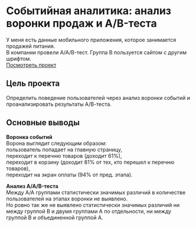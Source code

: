 # Событийная аналитика: анализ воронки продаж и A/B-теста
У меня есть данные мобильного приложения, которое занимается продажей питания.  
В компании провели A/A/B-тест. Группа B пользуется сайтом с другим шрифтом.  
[Посмотреть проект](/Событийная%20аналитика/5_events_analytics.ipynb)

## Цель проекта  
Определить поведение пользователей через анализ воронки событий и проанализировать результаты А/В-теста.  

## Основные выводы  
**Воронка событий**  
Ворона выглядит следующим образом:  
пользователь попадает на главную страницу,  
переходит к перечню товаров (доходит 61%),  
переходит в корзину (доходит 81% от тех, кто перешел к перечню товаров),  
переходит на экран оплаты (94% от пред. этапа).  

**Анализ A/A/B-теста**  
Между A/A группами статистически значимых различий в количестве пользователей на этапах воронки не выявлено.  
Но ровно так же не выявлено статистически значимых различий ни между группой B и двумя группами A по отдельности, ни между группой B и объединенной группой A.

